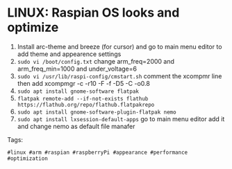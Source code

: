 # LINUX: Raspian OS looks and optimize

1. Install arc-theme and breeze (for cursor) and go to main menu editor to add theme and appearence settings
1. `sudo vi /boot/config.txt` change arm_freq=2000 and arm_freq_min=1000 and under_voltage=6
1. `sudo vi /usr/lib/raspi-config/cmstart.sh` comment the xcompmr line then add xcompmgr -c -r10 -F -f -D5 -C -o0.8
1. `sudo apt install gnome-software flatpak`
1. `flatpak remote-add --if-not-exists flathub https://flathub.org/repo/flathub.flatpakrepo`
1. `sudo apt install gnome-software-plugin-flatpak nemo`
1. `sudo apt install lxsession-default-apps` go to main menu editor add it and change nemo as default file manafer

Tags:

    #linux #arm #raspian #raspberryPi #appearance #performance #optimization

